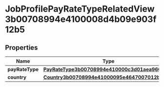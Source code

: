 

# JobProfilePayRateTypeRelatedView3b00708994e4100008d4b09e903f12b5


## Properties

| Name | Type | Description | Notes |
|------------ | ------------- | ------------- | -------------|
|**payRateType** | [**PayRateType3b00708994e410000c3d01aea96012c1**](PayRateType3b00708994e410000c3d01aea96012c1.md) |  |  [optional] |
|**country** | [**Country3b00708994e41000095e4647007012bc**](Country3b00708994e41000095e4647007012bc.md) |  |  [optional] |



